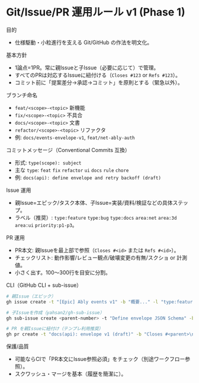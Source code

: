 # Git/Issue/PR 運用ルール v1 (Phase 1)

目的

- 仕様駆動・小粒進行を支える Git/GitHub の作法を明文化。

基本方針

- 1論点=1PR。常に親Issueと子Issue（必要に応じて）で管理。
- すべてのPRは対応するIssueに紐付ける（`Closes #123` or `Refs #123`）。
- コミット前に「提案差分→承認→コミット」を原則とする（緊急以外）。

ブランチ命名

- `feat/<scope>-<topic>` 新機能
- `fix/<scope>-<topic>` 不具合
- `docs/<scope>-<topic>` 文書
- `refactor/<scope>-<topic>` リファクタ
- 例: `docs/events-envelope-v1`, `feat/net-ably-auth`

コミットメッセージ（Conventional Commits 互換）

- 形式: `type(scope): subject`
- 主な `type`: `feat` `fix` `refactor` `ui` `docs` `rule` `chore`
- 例: `docs(api): define envelope and retry backoff (draft)`

Issue 運用

- 親Issue=エピック/タスク本体、子Issue=実装/資料/検証などの具体ステップ。
- ラベル（推奨）: `type:feature` `type:bug` `type:docs` `area:net` `area:3d` `area:ui` `priority:p1-p3`。

PR 運用

- PR本文: 親Issueを最上部で参照（`Closes #<id>` または `Refs #<id>`）。
- チェックリスト: 動作影響/レビュー観点/破壊変更の有無/スクショ or 計測値。
- 小さく出す。100〜300行を目安に分割。

CLI（GitHub CLI + sub-issue）

```bash
# 親Issue（エピック）
gh issue create -t "[Epic] Ably events v1" -b "概要..." -l "type:feature,area:net" -p <owner>/<repo>

# 子Issueを作成（yahsan2/gh-sub-issue）
gh sub-issue create <parent-number> -t "Define envelope JSON Schema" -b "詳細..." -l "type:docs,area:api"

# PR を親Issueに紐付け（テンプレ利用推奨）
gh pr create -t "docs(api): envelope v1 (draft)" -b "Closes #<parent>\n- 内容..." -B main -H docs/events-envelope-v1
```

保護/品質

- 可能ならCIで「PR本文にIssue参照必須」をチェック（別途ワークフロー参照）。
- スクワッシュ・マージを基本（履歴を簡潔に）。
